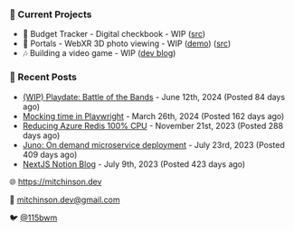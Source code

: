 ### 📌 Current Projects
- 💸 Budget Tracker - Digital checkbook - WIP ([src](https://github.com/bmitchinson/budget-entry))
- 📸 Portals - WebXR 3D photo viewing - WIP ([demo](https://portals.mitchinson.dev/)) ([src](https://github.com/bmitchinson/vr-jpg-viewer-webxr))
- 🎶 Building a video game - WIP ([dev blog](https://blog.mitchinson.dev/playdate-dev-one))

### 📝 Recent Posts

- [(WIP) Playdate: Battle of the Bands](https://blog.mitchinson.dev/playdate-dev-one) - June 12th, 2024 (Posted 84 days ago)
- [Mocking time in Playwright](https://blog.mitchinson.dev/playwright-mock-time) - March 26th, 2024 (Posted 162 days ago)
- [Reducing Azure Redis 100% CPU](https://blog.mitchinson.dev/redis-cpu) - November 21st, 2023 (Posted 288 days ago)
- [Juno: On demand microservice deployment](https://blog.mitchinson.dev/juno) - July 23rd, 2023 (Posted 409 days ago)
- [NextJS Notion Blog](https://blog.mitchinson.dev/blog-2023) - July 9th, 2023 (Posted 423 days ago)

🌐 https://mitchinson.dev

💌 mitchinson.dev@gmail.com

🐦 [@115bwm](https://twitter.com/115bwm)
